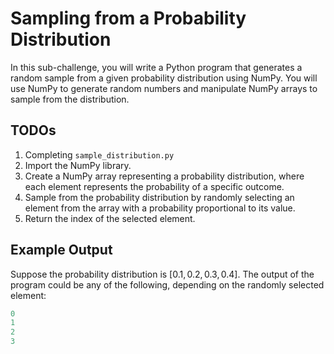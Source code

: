 # Sampling from a Probability Distribution

In this sub-challenge, you will write a Python program that generates a random sample from a given probability distribution using NumPy. You will use NumPy to generate random numbers and manipulate NumPy arrays to sample from the distribution.

## TODOs

1. Completing `sample_distribution.py`
2. Import the NumPy library.
3. Create a NumPy array representing a probability distribution, where each element represents the probability of a specific outcome.
4. Sample from the probability distribution by randomly selecting an element from the array with a probability proportional to its value.
5. Return the index of the selected element.

## Example Output

Suppose the probability distribution is $[0.1, 0.2, 0.3, 0.4]$. The output of the program could be any of the following, depending on the randomly selected element:

```csharp
0
1
2
3
```
